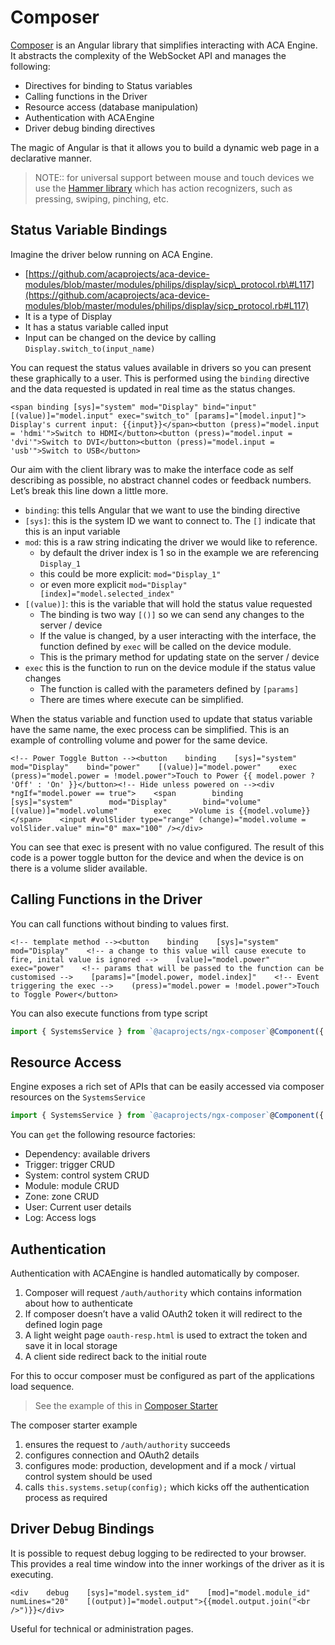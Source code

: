 # Composer

[Composer](https://github.com/acaprojects/ngx-composer) is an Angular library that simplifies interacting with ACA Engine. It abstracts the complexity of the WebSocket API and manages the following:

* Directives for binding to Status variables
* Calling functions in the Driver
* Resource access \(database manipulation\)
* Authentication with ACA Engine
* Driver debug binding directives

The magic of Angular is that it allows you to build a dynamic web page in a declarative manner.

> NOTE:: for universal support between mouse and touch devices we use the [Hammer library](http://hammerjs.github.io/recognizer-press/) which has action recognizers, such as pressing, swiping, pinching, etc.

## Status Variable Bindings

Imagine the driver below running on ACA Engine.

* [https://github.com/acaprojects/aca-device-modules/blob/master/modules/philips/display/sicp\_protocol.rb\#L117](https://github.com/acaprojects/aca-device-modules/blob/master/modules/philips/display/sicp_protocol.rb#L117)
* It is a type of Display
* It has a status variable called input
* Input can be changed on the device by calling `Display.switch_to(input_name)`

You can request the status values available in drivers so you can present these graphically to a user. This is performed using the `binding` directive and the data requested is updated in real time as the status changes.

```text
<span binding [sys]="system" mod="Display" bind="input" [(value)]="model.input" exec="switch_to" [params]="[model.input]">    Display's current input: {{input}}</span><button (press)="model.input = 'hdmi'">Switch to HDMI</button><button (press)="model.input = 'dvi'">Switch to DVI</button><button (press)="model.input = 'usb'">Switch to USB</button>
```

Our aim with the client library was to make the interface code as self describing as possible, no abstract channel codes or feedback numbers. Let’s break this line down a little more.

* `binding`: this tells Angular that we want to use the binding directive
* `[sys]`: this is the system ID we want to connect to. The `[]` indicate that this is an input variable
* `mod`: this is a raw string indicating the driver we would like to reference.
  * by default the driver index is 1 so in the example we are referencing `Display_1`
  * this could be more explicit: `mod="Display_1"`
  * or even more explicit `mod="Display" [index]="model.selected_index"`
* `[(value)]`: this is the variable that will hold the status value requested
  * The binding is two way `[()]` so we can send any changes to the server / device
  * If the value is changed, by a user interacting with the interface, the function defined by `exec` will be called on the device module.
  * This is the primary method for updating state on the server / device
* `exec` this is the function to run on the device module if the status value changes
  * The function is called with the parameters defined by `[params]`
  * There are times where execute can be simplified.

When the status variable and function used to update that status variable have the same name, the exec process can be simplified. This is an example of controlling volume and power for the same device.

```markup
<!-- Power Toggle Button --><button    binding    [sys]="system"    mod="Display"    bind="power"    [(value)]="model.power"    exec    (press)="model.power = !model.power">Touch to Power {{ model.power ? 'Off' : 'On' }}</button><!-- Hide unless powered on --><div *ngIf="model.power == true">    <span        binding        [sys]="system"        mod="Display"        bind="volume"        [(value)]="model.volume"        exec    >Volume is {{model.volume}}</span>    <input #volSlider type="range" (change)="model.volume = volSlider.value" min="0" max="100" /></div>
```

You can see that exec is present with no value configured. The result of this code is a power toggle button for the device and when the device is on there is a volume slider available.

## Calling Functions in the Driver

You can call functions without binding to values first.

```markup
<!-- template method --><button    binding    [sys]="system"    mod="Display"    <!-- a change to this value will cause execute to fire, inital value is ignored -->    [value]="model.power"    exec="power"    <!-- params that will be passed to the function can be customised -->    [params]="[model.power, model.index]"    <!-- Event triggering the exec -->    (press)="model.power = !model.power">Touch to Toggle Power</button>
```

You can also execute functions from type script

```javascript
import { SystemsService } from `@acaprojects/ngx-composer`@Component({ ... })class DemoExec {  constructor(private service: SystemsService) { }  // use route or query params or local storgage for system ID  power_on_display() {    this.service.get(`sys-B0`).get(`Display`).exec(`power`, true);  }}
```

## Resource Access

Engine exposes a rich set of APIs that can be easily accessed via composer resources on the `SystemsService`

```javascript
import { SystemsService } from `@acaprojects/ngx-composer`@Component({ ... })class DemoExec {  constructor(private service: SystemsService) { }  get_list_of_systems() {    // Returns a list of systems matching the seatch query    this.service.resources.get(`System`).get({      q: `search`    });    // Gets the system information for this system    this.service.resources.get(`System`).get({      id: `sys-B0`    });  }}
```

You can `get` the following resource factories:

* Dependency: available drivers
* Trigger: trigger CRUD
* System: control system CRUD
* Module: module CRUD
* Zone: zone CRUD
* User: Current user details
* Log: Access logs

## Authentication

Authentication with ACAEngine is handled automatically by composer.

1. Composer will request `/auth/authority` which contains information about how to authenticate
2. If composer doesn’t have a valid OAuth2 token it will redirect to the defined login page
3. A light weight page `oauth-resp.html` is used to extract the token and save it in local storage
4. A client side redirect back to the initial route

For this to occur composer must be configured as part of the applications load sequence.

> See the example of this in [Composer Starter](https://github.com/acaprojects/ngx-composer-starter/blob/master/src/app/app.component.ts)

The composer starter example

1. ensures the request to `/auth/authority` succeeds
2. configures connection and OAuth2 details
3. configures mode: production, development and if a mock / virtual control system should be used
4. calls `this.systems.setup(config);` which kicks off the authentication process as required

## Driver Debug Bindings

It is possible to request debug logging to be redirected to your browser. This provides a real time window into the inner workings of the driver as it is executing.

```markup
<div    debug    [sys]="model.system_id"    [mod]="model.module_id"    numLines="20"    [(output)]="model.output">{{model.output.join("<br />")}}</div>
```

Useful for technical or administration pages.

